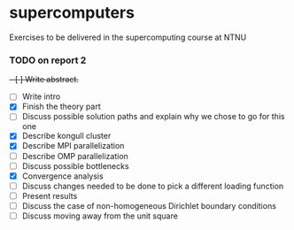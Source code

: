 # supercomputers
Exercises to be delivered in the supercomputing course at NTNU

### TODO on report 2

~~- [ ] Write abstract.~~
- [ ] Write intro
- [x] Finish the theory part
- [ ] Discuss possible solution paths and explain why we chose to go for this one
- [x] Describe kongull cluster
- [x] Describe MPI parallelization
- [ ] Describe OMP parallelization
- [ ] Discuss possible bottlenecks
- [x] Convergence analysis
- [ ] Discuss changes needed to be done to pick a different loading function
- [ ] Present results
- [ ] Discuss the case of non-homogeneous Dirichlet boundary conditions
- [ ] Discuss moving away from the unit square
